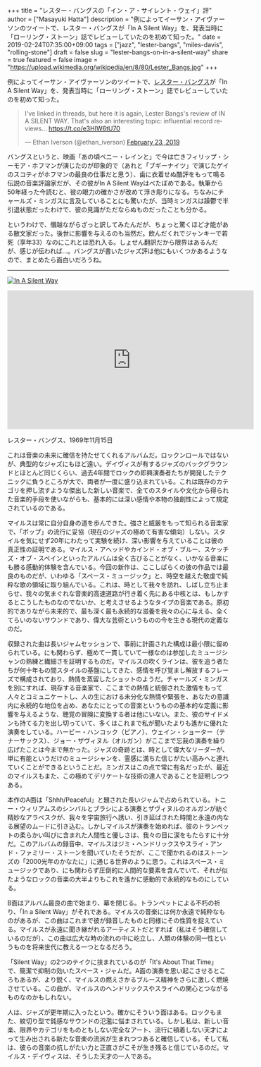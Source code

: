 +++
title = "レスター・バングスの「イン・ア・サイレント・ウェイ」評"
author = ["Masayuki Hatta"]
description = "例によってイーサン・アイヴァーソンのツイートで、レスター・バングスが「In A Silent Way」を、発表当時に「ローリング・ストーン」誌でレビューしていたのを初めて知った。"
date = 2019-02-24T07:35:00+09:00
tags = ["jazz", "lester-bangs", "miles-davis", "rolling-stone"]
draft = false
slug = "lester-bangs-on-in-a-silent-way"
share = true
featured = false
image = "https://upload.wikimedia.org/wikipedia/en/8/80/Lester_Bangs.jpg"
+++

例によってイーサン・アイヴァーソンのツイートで、[レスター・バングス](https://en.wikipedia.org/wiki/Lester%5FBangs)が「In A Silent Way」を、発表当時に「ローリング・ストーン」誌でレビューしていたのを初めて知った。

<blockquote class="twitter-tweet"><p lang="en" dir="ltr">I&#39;ve linked in threads, but here it is again, Lester Bangs&#39;s review of IN A SILENT WAY. That&#39;s also an interesting topic: influential record reviews... <a href="https://t.co/e3HIW6tU70">https://t.co/e3HIW6tU70</a></p>&mdash; Ethan Iverson (@ethan_iverson) <a href="https://twitter.com/ethan_iverson/status/1099371228102565889?ref_src=twsrc%5Etfw">February 23, 2019</a></blockquote> <script async src="https://platform.twitter.com/widgets.js" charset="utf-8"></script>

バングスというと、映画「あの頃ペニー・レインと」で今は亡きフィリップ・シーモア・ホフマンが演じたのが印象的で（あれと「ブギーナイツ」で演じたゲイのスコティがホフマンの最良の仕事だと思う）、歯に衣着せぬ酷評をもって鳴る伝説の音楽評論家だが、その彼がIn A Silent Wayはべたぼめである。執筆から50年経った今読むと、彼の眼力の確かさが改めて浮き彫りになる。ちなみにチャールズ・ミンガスに言及していることにも驚いたが、当時ミンガスは躁鬱で半引退状態だったわけで、彼の見識がただならぬものだったことも分かる。

というわけで、僭越ながらざっと訳してみたんだが、ちょっと驚くほど才能がある散文家だった。後世に影響を与えるのも当然だ。飲んだくれでジャンキーで若死（享年33）なのにこれとは恐れ入る。しょせん翻訳だから限界はあるんだが、感じが伝われば…。バングスが書いたジャズ評は他にもいくつかあるようなので、まとめたら面白いだろうね。

---

<a href="http://www.amazon.co.jp/exec/obidos/ASIN/B076VL917J/myhumangetsme-22/ref=nosim/" name="amazletlink" target="_blank"><img src="https://images-fe.ssl-images-amazon.com/images/I/51khV2oZCjL.jpg" alt="In A Silent Way" style="border: none;" /></a>

<iframe width="560" height="315" src="https://www.youtube.com/embed/YHesqaMhh34" frameborder="0" allow="accelerometer; autoplay; encrypted-media; gyroscope; picture-in-picture" allowfullscreen></iframe>

レスター・バングス、1969年11月15日

これは音楽の未来に確信を持たせてくれるアルバムだ。ロックンロールではないが、典型的なジャズにもほど遠い。デイヴィスが有するジャズのバックグラウンドとほとんど同じくらい、過去4年間でロックの即興演奏者たちが開発したテクニックに負うところが大で、両者が一度に盛り込まれている。これは既存のカテゴリを押し流すような傑出した新しい音楽で、全てのスタイルや文化から得られた音楽的手段を使いながらも、基本的には深い感情や本物の独創性によって規定されているのである。

マイルスは常に自分自身の道を歩んできた。強さと威厳をもって知られる音楽家で、「ポップ」の流行に妥協（現在のジャズの極めて有害な傾向）しない。スタイルを気にせず20年にわたって実験を続け、深い影響を与えていることは彼の真正性の証明である。マイルス・アヘッドやカインド・オブ・ブルー、スケッチズ・オブ・スペインといったアルバムは全く古びることがなく、いかなる音楽にも勝る感動的体験を含んでいる。今回の新作は、ここしばらくの彼の作品では最良のものだが、いわゆる「スペース・ミュージック」と、時空を越えた敬虔で純粋な歌の領域に取り組んでいる。これは、時として我々を訪れ、しばし立ち止まらせ、我々の気まぐれな音楽的高速道路が行き着く先にある中核とは、もしかするとこうしたものなのでないか、と考えさせるようなタイプの音楽である。原初的でありながら未来的で、最も深く最も永続的な滋養を我々の心に与える、全くてらいのないサウンドであり、偉大な芸術というものの今を生きる現代の定義なのだ。

収録された曲は長いジャムセッションで、事前に計画された構成は最小限に留められている。にも関わらず、極めて一貫していて一様なのは参加したミュージシャンの熟練と繊細さを証明するものだ。マイルスの吹くラインは、彼を追う者たちが何十年もの間スタイルの基盤にしてきた、感情を呼び覚まし解放するフレーズで構成されており、熱情を蒸留したショットのようだ。チャールズ・ミンガスを別にすれば、現存する音楽家で、ここまでの熱情と統御された激情をもって人々とコミュニケートし、人の生における未分化な熱情や緊張を、あなたの意識内に永続的な地位を占め、あなたにとっての音楽というものの基本的な定義に影響を与えるような、聴覚の冒険に変換する者は他にいない。また、彼のサイドメンも持てる力を出し切っていて、多くはこれまで私が聞いたよりも遙かに優れた演奏をしている。ハービー・ハンコック（ピアノ）、ウェイン・ショーター（テナーサックス）、ジョー・ザヴィヌル（オルガン）がここまで忘我の演奏を繰り広げたことは今まで無かった。ジャズの奇跡とは、時として偉大なリーダーが、単に有能というだけのミュージシャンを、霊感に満ちた信じがたい高みへと連れていくことができるということだ。ミンガスはこの点で常に有名だったが、最近のマイルスもまた、この極めてデリケートな技術の達人であることを証明しつつある。

本作のA面は「Shhh/Peaceful」と題された長いジャムで占められている。トニー・ウィリアムスのシンバルとブラシによる演奏とザヴィヌルのオルガンが紡ぐ精妙なアラベスクが、我々を宇宙旅行へ誘い、引き延ばされた時間と永遠の内なる展望のムードに引き込む。しかしマイルスが演奏を始めれば、彼のトランペットの柔らかい叫びに含まれた人間性と優しさは、我々の目に涙をもたらすに十分だ。このアルバムの録音中、マイルスはジミ・ヘンドリックスやスライ・アンド・ファミリー・ストーンを聞いていたそうだが、ここで聞かれるのはストーンズの「2000光年のかなたに」に通じる世界のように思う。これはスペース・ミュージックであり、にも関わらず圧倒的に人間的な要素を含んでいて、それが似たようなロックの音楽の大半よりもこれを遙かに感動的で永続的なものにしている。

B面はアルバム最良の曲で始まり、幕を閉じる。トランペットによる不朽の祈り、「In a Silent Way」がそれである。マイルスの音楽には何か永遠で純粋なものがあるが、この曲はこれまで彼が録音したものと同様にその性質を捉えている。マイルスが永遠に聞き継がれるアーティストだとすれば（私はそう確信しているのだが）、この曲は広大な時の流れの中に屹立し、人類の体験の同一性というものを将来世代に教える一つとなるだろう。

「Silent Way」の2つのテイクに挟まれているのが「It's About That Time」で、簡潔で抑制の効いたスペース・ジャムだ。A面の演奏を思い起こさせるところもあるが、より鋭く、マイルスの燃えさかるブルース精神をさらに激しく燃焼させている。この曲が、マイルスのヘンドリックスやスライへの関心とつながるものなのかもしれない。

人は、ジャズが更年期に入ったという。確かにそういう面はある。ロックもまた、紋切り型で鈍感なサウンドの氾濫に悩まされている。しかし私は、新しい音楽、限界やカテゴリをものともしない完全なアート、流行に頓着しない天才によって生み出される新たな音楽の流派が生まれつつあると確信している。そして私は、彼らの音楽の抗しがたい力と正直さがこそが生き残ると信じているのだ。マイルス・デイヴィスは、そうした天才の一人である。
